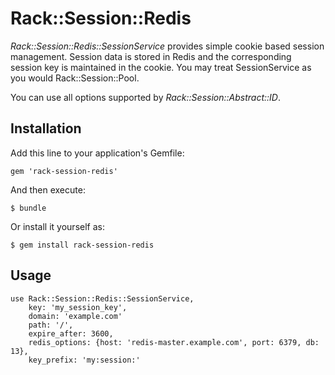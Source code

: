 # Rack::Session::Redis

*Rack::Session::Redis::SessionService* provides simple cookie based session management.
Session data is stored in Redis and the corresponding session key is maintained in the cookie.
You may treat SessionService as you would Rack::Session::Pool.

You can use all options supported by *Rack::Session::Abstract::ID*.

## Installation

Add this line to your application's Gemfile:

    gem 'rack-session-redis'

And then execute:

    $ bundle

Or install it yourself as:

    $ gem install rack-session-redis

## Usage

```
use Rack::Session::Redis::SessionService, 
    key: 'my_session_key',
    domain: 'example.com'
    path: '/',
    expire_after: 3600,
    redis_options: {host: 'redis-master.example.com', port: 6379, db: 13},
    key_prefix: 'my:session:'
```